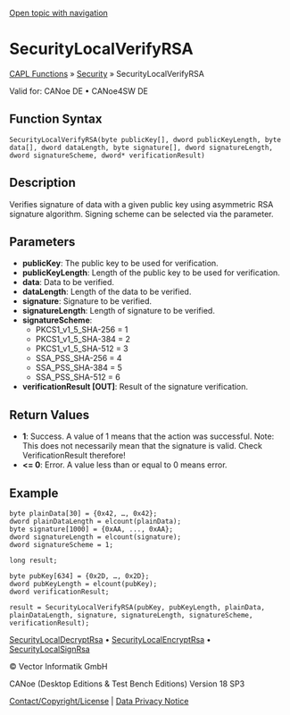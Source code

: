 [Open topic with navigation](../../../../../CANoeDEFamily.htm#Topics/CAPLFunctions/Security/Functions/CAPLfunctionSecurityLocalVerifyRSA.md)

# SecurityLocalVerifyRSA

[CAPL Functions](../../CAPLfunctions.md) » [Security](../CAPLFunctionsSecurityOverview.md) » SecurityLocalVerifyRSA

Valid for: CANoe DE • CANoe4SW DE

## Function Syntax

`SecurityLocalVerifyRSA(byte publicKey[], dword publicKeyLength, byte data[], dword dataLength, byte signature[], dword signatureLength, dword signatureScheme, dword* verificationResult)`

## Description

Verifies signature of data with a given public key using asymmetric RSA signature algorithm. Signing scheme can be selected via the parameter.

## Parameters

- **publicKey**: The public key to be used for verification.
- **publicKeyLength**: Length of the public key to be used for verification.
- **data**: Data to be verified.
- **dataLength**: Length of the data to be verified.
- **signature**: Signature to be verified.
- **signatureLength**: Length of signature to be verified.
- **signatureScheme**:
  - PKCS1_v1_5_SHA-256 = 1
  - PKCS1_v1_5_SHA-384 = 2
  - PKCS1_v1_5_SHA-512 = 3
  - SSA_PSS_SHA-256 = 4
  - SSA_PSS_SHA-384 = 5
  - SSA_PSS_SHA-512 = 6
- **verificationResult [OUT]**: Result of the signature verification.

## Return Values

- **1**: Success. A value of 1 means that the action was successful. Note: This does not necessarily mean that the signature is valid. Check VerificationResult therefore!
- **<= 0**: Error. A value less than or equal to 0 means error.

## Example

```plaintext
byte plainData[30] = {0x42, …, 0x42};
dword plainDataLength = elcount(plainData);
byte signature[1000] = {0xAA, ..., 0xAA};
dword signatureLength = elcount(signature);
dword signatureScheme = 1;

long result;

byte pubKey[634] = {0x2D, …, 0x2D};
dword pubKeyLength = elcount(pubKey);
dword verificationResult;

result = SecurityLocalVerifyRSA(pubKey, pubKeyLength, plainData, plainDataLength, signature, signatureLength, signatureScheme, verificationResult);
```

[SecurityLocalDecryptRsa](CAPLfunctionSecurityLocalDecryptRsa.md) • [SecurityLocalEncryptRsa](CAPLfunctionSecurityLocalEncryptRsa.md) • [SecurityLocalSignRsa](CAPLfunctionSecurityLocalSignRSA.md)

© Vector Informatik GmbH

CANoe (Desktop Editions & Test Bench Editions) Version 18 SP3

[Contact/Copyright/License](../../../Shared/ContactCopyrightLicense.md) | [Data Privacy Notice](https://www.vector.com/int/en/company/get-info/privacy-policy/)
